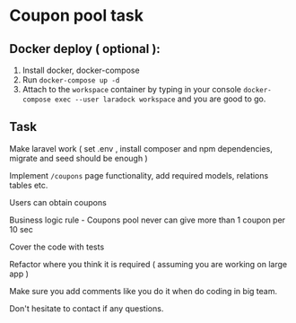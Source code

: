 # Coupon pool task

## Docker deploy ( optional ):

1. Install docker, docker-compose
2. Run `docker-compose up -d`
3. Attach to the `workspace` container by typing in your console 
`docker-compose exec --user laradock workspace` and you are good to go. 

## Task
Make laravel work ( set .env , install composer and npm dependencies, migrate and seed should be enough  )

Implement `/coupons` page functionality, add required models, relations tables etc.

Users can obtain coupons

Business logic rule - Coupons pool never can give more than 1 coupon per 10 sec

Cover the code with tests

Refactor where you think it is required ( assuming you are working on large app )

Make sure you add comments like you do it when do coding in big team.

Don't hesitate to contact if any questions.

